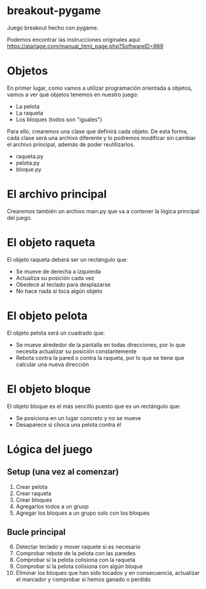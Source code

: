 # breakout-pygame
Juego breakout hecho con pygame. 

Podemos encontrar las instrucciones originales aquí: https://atariage.com/manual_html_page.php?SoftwareID=889

# Objetos

En primer lugar, como vamos a utilizar programación orientada a objetos, vamos a ver qué objetos tenemos en nuestro juego:

- La pelota
- La raqueta
- Los bloques (todos son "iguales")

Para ello, crearemos una clase que definirá cada objeto. De esta forma, cada clase será una archivo diferente y lo podremos modificar sin cambiar el archivo principal, además de poder reutilizarlos.

- raqueta.py
- pelota.py
- bloque.py

# El archivo principal

Crearemos también un archivo main.py que va a contener la lógica principal del juego.

# El objeto raqueta

El objeto raqueta deberá ser un rectángulo que:

- Se mueve de derecha a izquierda 
- Actualiza su posición cada vez
- Obedece al teclado para desplazarse
- No hace nada si toca algún objeto

# El objeto pelota

El objeto pelota será un cuadrado que:

- Se mueve alrededor de la pantalla en todas direcciones, por lo que necesita actualizar su posición constantemente
- Rebota contra la pared o contra la raqueta, por lo que se tiene que calcular una nueva dirección

# El objeto bloque

El objeto bloque es el más sencillo puesto que es un rectángulo que:

- Se posiciona en un lugar concreto y no se mueve
- Desaparece si choca una pelota contra él

# Lógica del juego

## Setup (una vez al comenzar)

1. Crear pelota
2. Crear raqueta
3. Crear bloques
4. Agregarlos todos a un gruop
5. Agregar los bloques a un grupo solo con los bloques

## Bucle principal

6. Detectar teclado y mover raquete si es necesario
7. Comprobar rebote de la pelota con las paredes
8. Comprobar si la pelota colisiona con la raqueta
9. Comprobar si la pelota colisiona con algún bloque
10. Eliminar los bloques que han sido tocados y en consecuencia, actualizar el marcador y comprobar si hemos ganado o perdido

